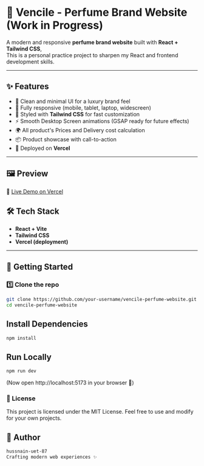 # 🌸 Vencile - Perfume Brand Website (Work in Progress)

A modern and responsive **perfume brand website** built with **React + Tailwind CSS**,  
This is a personal practice project to sharpen my React and frontend development skills.

---


## ✨ Features 
- 🖤 Clean and minimal UI for a luxury brand feel
- 📱 Fully responsive (mobile, tablet, laptop, widescreen)
- 🎨 Styled with **Tailwind CSS** for fast customization
- ⚡ Smooth Desktop Screen animations (GSAP ready for future effects)
- 🌍 All product's Prices and Delivery cost calculation
- 📦 Product showcase with call-to-action
- 🚀 Deployed on **Vercel**

--- 

## 🖼️ Preview
🔗 [Live Demo on Vercel](https://your-vercel-link.vercel.app)  

## 🛠️ Tech Stack
- **React + Vite**
- **Tailwind CSS**
- **Vercel (deployment)**

---

## 🚀 Getting Started

 
### 1️⃣ Clone the repo
```bash
git clone https://github.com/your-username/vencile-perfume-website.git
cd vencile-perfume-website
```

## Install Dependencies
```bash
npm install
```
## Run Locally
```bash
npm run dev
```
(Now open http://localhost:5173 in your browser 🎉)

### 📜 License

This project is licensed under the MIT License.
Feel free to use and modify for your own projects.

## 💎 Author
```bash
hussnain-uet-87
Crafting modern web experiences ✨
```

